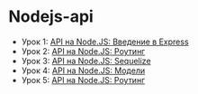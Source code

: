# Nodejs-api

* Урок 1: [API на Node.JS: Введение в Express](http://dikiigrigorii.ru/articles/get/2016/12/29/api-na-nodejs-vvedenie-v-express-chast-1/)
* Урок 2: [API на Node.JS: Роутинг](http://dikiigrigorii.ru/articles/get/2016/12/30/api-na-nodejs-routing-chast-2/)
* Урок 3: [API на Node.JS: Sequelize](http://dikiigrigorii.ru/articles/get/2017/01/01/api-na-nodejs-sequelize-chast-3/)
* Урок 4: [API на Node.JS: Модели](http://dikiigrigorii.ru/articles/get/2017/01/02/api-na-nodejs-modeli-chast-4/)
* Урок 5: [API на Node.JS: Роутинг](http://dikiigrigorii.ru/articles/get/2017/01/05/api-na-nodejs-routing-chast-5/)